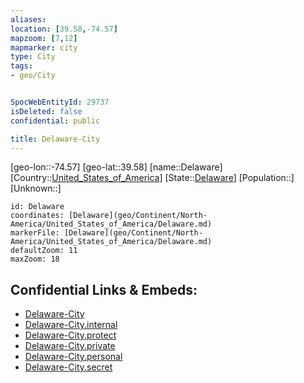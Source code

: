 ```yaml
---
aliases: 
location: [39.58,-74.57]
mapzoom: [7,12] 
mapmarker: city 
type: City
tags:
- geo/City


SpocWebEntityId: 29737
isDeleted: false
confidential: public

title: Delaware-City
---
```

[geo-lon::-74.57]
[geo-lat::39.58]
[name::Delaware]
[Country::[United_States_of_America](geo/Continent/North-America/United_States_of_America.md)]
[State::[Delaware](geo/Continent/North-America/United_States_of_America/Delaware.md)]
[Population::]
[Unknown::]


```leaflet
id: Delaware
coordinates: [Delaware](geo/Continent/North-America/United_States_of_America/Delaware.md)
markerFile: [Delaware](geo/Continent/North-America/United_States_of_America/Delaware.md)
defaultZoom: 11 
maxZoom: 18
```


## Confidential Links & Embeds: 
- [Delaware-City](../../../../../../../_public/geo/Continent/North-America/United_States_of_America/Delaware/City/Delaware-City.md) 
- [Delaware-City.internal](../../../../../../../_internal/geo/Continent/North-America/United_States_of_America/Delaware/City/Delaware-City.internal.md) 
- [Delaware-City.protect](../../../../../../../_protect/geo/Continent/North-America/United_States_of_America/Delaware/City/Delaware-City.protect.md) 
- [Delaware-City.private](../../../../../../../_private/geo/Continent/North-America/United_States_of_America/Delaware/City/Delaware-City.private.md) 
- [Delaware-City.personal](../../../../../../../_personal/geo/Continent/North-America/United_States_of_America/Delaware/City/Delaware-City.personal.md) 
- [Delaware-City.secret](../../../../../../../_secret/geo/Continent/North-America/United_States_of_America/Delaware/City/Delaware-City.secret.md) 
